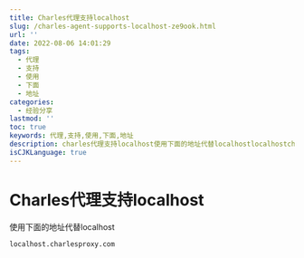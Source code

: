 ```yaml
---
title: Charles代理支持localhost
slug: /charles-agent-supports-localhost-ze9ook.html
url: ''
date: 2022-08-06 14:01:29
tags:
  - 代理
  - 支持
  - 使用
  - 下面
  - 地址
categories:
  - 经验分享
lastmod: ''
toc: true
keywords: 代理,支持,使用,下面,地址
description: charles代理支持localhost使用下面的地址代替localhostlocalhostcharlesproxycom
isCJKLanguage: true
---
```

# Charles代理支持localhost

使用下面的地址代替localhost

`localhost.charlesproxy.com`